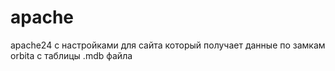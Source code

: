 # apache
apache24 с настройками для сайта который получает данные по замкам orbita с таблицы .mdb файла 
